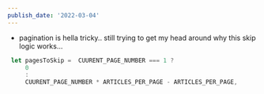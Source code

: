 ```yaml
---
publish_date: '2022-03-04'
---
```

- pagination is hella tricky.. still trying to get my head around why this skip logic works...

```js
 let pagesToSkip =  CUURENT_PAGE_NUMBER === 1 ? 
	 0
	 : 
     CUURENT_PAGE_NUMBER * ARTICLES_PER_PAGE - ARTICLES_PER_PAGE,
```
